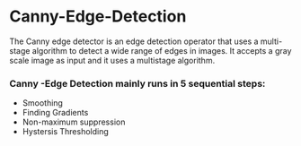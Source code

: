 # Canny-Edge-Detection
The Canny edge detector is an edge detection operator that uses a multi-stage algorithm to detect a wide range of edges in images. It accepts a gray scale image as input and it uses a multistage algorithm.
<p> <h3> Canny -Edge Detection mainly runs in 5 sequential steps: </h3> </p>
<p> <ul>
  <li> Smoothing </li>
  <li> Finding Gradients </li>
  <li> Non-maximum suppression </li>
  <li> Hystersis Thresholding </li> 
  </ul> </p>
